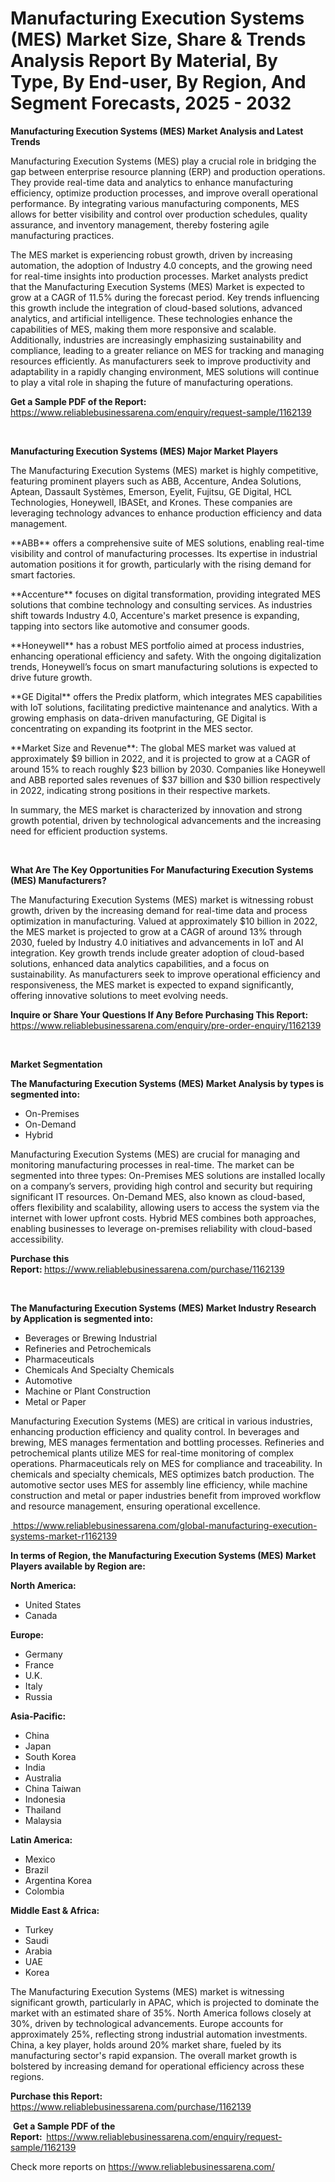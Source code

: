 <p><h1>Manufacturing Execution Systems (MES) Market Size, Share & Trends Analysis Report By Material, By Type, By End-user, By Region, And Segment Forecasts, 2025 - 2032</h1></p><p><strong>Manufacturing Execution Systems (MES) Market Analysis and Latest Trends</strong></p>
<p><p>Manufacturing Execution Systems (MES) play a crucial role in bridging the gap between enterprise resource planning (ERP) and production operations. They provide real-time data and analytics to enhance manufacturing efficiency, optimize production processes, and improve overall operational performance. By integrating various manufacturing components, MES allows for better visibility and control over production schedules, quality assurance, and inventory management, thereby fostering agile manufacturing practices.</p><p>The MES market is experiencing robust growth, driven by increasing automation, the adoption of Industry 4.0 concepts, and the growing need for real-time insights into production processes. Market analysts predict that the Manufacturing Execution Systems (MES) Market is expected to grow at a CAGR of 11.5% during the forecast period. Key trends influencing this growth include the integration of cloud-based solutions, advanced analytics, and artificial intelligence. These technologies enhance the capabilities of MES, making them more responsive and scalable. Additionally, industries are increasingly emphasizing sustainability and compliance, leading to a greater reliance on MES for tracking and managing resources efficiently. As manufacturers seek to improve productivity and adaptability in a rapidly changing environment, MES solutions will continue to play a vital role in shaping the future of manufacturing operations.</p></p>
<p><strong>Get a Sample PDF of the Report:&nbsp;</strong> <a href="https://www.reliablebusinessarena.com/enquiry/request-sample/1162139?utm_campaign=2004&utm_medium=2&utm_source=Github&utm_content=ia&utm_term=11032025&utm_id=manufacturing-execution-systems-mes">https://www.reliablebusinessarena.com/enquiry/request-sample/1162139</a></p>
<p>&nbsp;</p>
<p><strong>Manufacturing Execution Systems (MES) Major Market Players</strong></p>
<p><p>The Manufacturing Execution Systems (MES) market is highly competitive, featuring prominent players such as ABB, Accenture, Andea Solutions, Aptean, Dassault Systèmes, Emerson, Eyelit, Fujitsu, GE Digital, HCL Technologies, Honeywell, IBASEt, and Krones. These companies are leveraging technology advances to enhance production efficiency and data management.</p><p>**ABB** offers a comprehensive suite of MES solutions, enabling real-time visibility and control of manufacturing processes. Its expertise in industrial automation positions it for growth, particularly with the rising demand for smart factories.</p><p>**Accenture** focuses on digital transformation, providing integrated MES solutions that combine technology and consulting services. As industries shift towards Industry 4.0, Accenture's market presence is expanding, tapping into sectors like automotive and consumer goods.</p><p>**Honeywell** has a robust MES portfolio aimed at process industries, enhancing operational efficiency and safety. With the ongoing digitalization trends, Honeywell’s focus on smart manufacturing solutions is expected to drive future growth.</p><p>**GE Digital** offers the Predix platform, which integrates MES capabilities with IoT solutions, facilitating predictive maintenance and analytics. With a growing emphasis on data-driven manufacturing, GE Digital is concentrating on expanding its footprint in the MES sector.</p><p>**Market Size and Revenue**: The global MES market was valued at approximately $9 billion in 2022, and it is projected to grow at a CAGR of around 15% to reach roughly $23 billion by 2030. Companies like Honeywell and ABB reported sales revenues of $37 billion and $30 billion respectively in 2022, indicating strong positions in their respective markets.</p><p>In summary, the MES market is characterized by innovation and strong growth potential, driven by technological advancements and the increasing need for efficient production systems.</p></p>
<p>&nbsp;</p>
<p><strong>What Are The Key Opportunities For Manufacturing Execution Systems (MES) Manufacturers?</strong></p>
<p><p>The Manufacturing Execution Systems (MES) market is witnessing robust growth, driven by the increasing demand for real-time data and process optimization in manufacturing. Valued at approximately $10 billion in 2022, the MES market is projected to grow at a CAGR of around 13% through 2030, fueled by Industry 4.0 initiatives and advancements in IoT and AI integration. Key growth trends include greater adoption of cloud-based solutions, enhanced data analytics capabilities, and a focus on sustainability. As manufacturers seek to improve operational efficiency and responsiveness, the MES market is expected to expand significantly, offering innovative solutions to meet evolving needs.</p></p>
<p><strong>Inquire or Share Your Questions If Any Before Purchasing This Report:</strong> <a href="https://www.reliablebusinessarena.com/enquiry/pre-order-enquiry/1162139?utm_campaign=2004&utm_medium=2&utm_source=Github&utm_content=ia&utm_term=11032025&utm_id=manufacturing-execution-systems-mes">https://www.reliablebusinessarena.com/enquiry/pre-order-enquiry/1162139</a></p>
<p>&nbsp;</p>
<p><strong>Market Segmentation</strong></p>
<p><strong>The Manufacturing Execution Systems (MES) Market Analysis by types is segmented into:</strong></p>
<p><ul><li>On-Premises</li><li>On-Demand</li><li>Hybrid</li></ul></p>
<p><p>Manufacturing Execution Systems (MES) are crucial for managing and monitoring manufacturing processes in real-time. The market can be segmented into three types: On-Premises MES solutions are installed locally on a company’s servers, providing high control and security but requiring significant IT resources. On-Demand MES, also known as cloud-based, offers flexibility and scalability, allowing users to access the system via the internet with lower upfront costs. Hybrid MES combines both approaches, enabling businesses to leverage on-premises reliability with cloud-based accessibility.</p></p>
<p><strong>Purchase this Report:&nbsp;</strong><a href="https://www.reliablebusinessarena.com/purchase/1162139?utm_campaign=2004&utm_medium=2&utm_source=Github&utm_content=ia&utm_term=11032025&utm_id=manufacturing-execution-systems-mes">https://www.reliablebusinessarena.com/purchase/1162139</a></p>
<p>&nbsp;</p>
<p><strong>The Manufacturing Execution Systems (MES) Market Industry Research by Application is segmented into:</strong></p>
<p><ul><li>Beverages or Brewing Industrial</li><li>Refineries and Petrochemicals</li><li>Pharmaceuticals</li><li>Chemicals And Specialty Chemicals</li><li>Automotive</li><li>Machine or Plant Construction</li><li>Metal or Paper</li></ul></p>
<p><p>Manufacturing Execution Systems (MES) are critical in various industries, enhancing production efficiency and quality control. In beverages and brewing, MES manages fermentation and bottling processes. Refineries and petrochemical plants utilize MES for real-time monitoring of complex operations. Pharmaceuticals rely on MES for compliance and traceability. In chemicals and specialty chemicals, MES optimizes batch production. The automotive sector uses MES for assembly line efficiency, while machine construction and metal or paper industries benefit from improved workflow and resource management, ensuring operational excellence.</p></p>
<p><a href="https://www.reliablebusinessarena.com/global-manufacturing-execution-systems-market-r1162139?utm_campaign=2004&utm_medium=2&utm_source=Github&utm_content=ia&utm_term=11032025&utm_id=manufacturing-execution-systems-mes">&nbsp;https://www.reliablebusinessarena.com/global-manufacturing-execution-systems-market-r1162139</a></p>
<p><strong>In terms of Region, the Manufacturing Execution Systems (MES) Market Players available by Region are:</strong></p>
<p>
    <p> <strong> North America: </strong>
        <ul>
            <li>United States</li>
            <li>Canada</li>
        </ul>
        </p> 
    <p> <strong> Europe: </strong>
        <ul>
            <li>Germany</li>
            <li>France</li>
            <li>U.K.</li>
            <li>Italy</li>
            <li>Russia</li>
        </ul>
        </p> 
    <p> <strong> Asia-Pacific: </strong>
        <ul>
            <li>China</li>
            <li>Japan</li>
            <li>South Korea</li>
            <li>India</li>
            <li>Australia</li>
            <li>China Taiwan</li>
            <li>Indonesia</li>
            <li>Thailand</li>
            <li>Malaysia</li>
        </ul>
        </p> 
    <p> <strong> Latin America: </strong>
        <ul>
            <li>Mexico</li>
            <li>Brazil</li>
            <li>Argentina Korea</li>
            <li>Colombia</li>
        </ul>
        </p> 
    <p> <strong> Middle East & Africa: </strong>
        <ul>
            <li>Turkey</li>
            <li>Saudi</li>
            <li>Arabia</li>
            <li>UAE</li>
            <li>Korea</li>
        </ul>
    </p>
    </p>
<p><p>The Manufacturing Execution Systems (MES) market is witnessing significant growth, particularly in APAC, which is projected to dominate the market with an estimated share of 35%. North America follows closely at 30%, driven by technological advancements. Europe accounts for approximately 25%, reflecting strong industrial automation investments. China, a key player, holds around 20% market share, fueled by its manufacturing sector's rapid expansion. The overall market growth is bolstered by increasing demand for operational efficiency across these regions.</p></p>
<p><strong>Purchase this Report: </strong><a href="https://www.reliablebusinessarena.com/purchase/1162139?utm_campaign=2004&utm_medium=2&utm_source=Github&utm_content=ia&utm_term=11032025&utm_id=manufacturing-execution-systems-mes">https://www.reliablebusinessarena.com/purchase/1162139</a></p>
<p>&nbsp;<strong>Get a Sample PDF of the Report:&nbsp;&nbsp;</strong><a href="https://www.reliablebusinessarena.com/enquiry/request-sample/1162139?utm_campaign=2004&utm_medium=2&utm_source=Github&utm_content=ia&utm_term=11032025&utm_id=manufacturing-execution-systems-mes">https://www.reliablebusinessarena.com/enquiry/request-sample/1162139</a></p>
<p><strong></strong></p>
<p>Check more reports on <a href="https://www.reliablebusinessarena.com/?utm_campaign=2004&utm_medium=2&utm_source=Github&utm_content=ia&utm_term=11032025&utm_id=manufacturing-execution-systems-mes">https://www.reliablebusinessarena.com/</a></p>